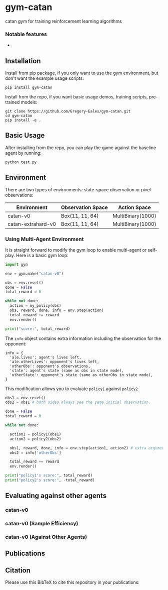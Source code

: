# gym-catan
catan gym for training reinforcement learning algorithms


### Notable features

- 

## Installation

Install from pip package, if you only want to use the gym environment, but don't want the example usage scripts:

```
pip install gym-catan
```

Install from the repo, if you want basic usage demos, training scripts, pre-trained models:

```
git clone https://github.com/Gregory-Eales/gym-catan.git
cd gym-catan
pip install -e .
```

## Basic Usage

After installing from the repo, you can play the game against the baseline agent by running:

```
python test.py
```


## Environment

There are two types of environments: state-space observation or pixel observations:

|Environment|Observation Space|Action Space
|---|---|---|
|catan-v0|Box(11, 11, 64)|MultiBinary(1000)
|catan-extrahard-v0|Box(11, 11, 64)|MultiBinary(1000)


### Using Multi-Agent Environment

It is straight forward to modify the gym loop to enable multi-agent or self-play. Here is a basic gym loop:

```python
import gym

env = gym.make("catan-v0")

obs = env.reset()
done = False
total_reward = 0

while not done:
  action = my_policy(obs)
  obs, reward, done, info = env.step(action)
  total_reward += reward
  env.render()

print("score:", total_reward)
```

The `info` object contains extra information including the observation for the opponent:

```
info = {
  'ale.lives': agent's lives left,
  'ale.otherLives': opponent's lives left,
  'otherObs': opponent's observations,
  'state': agent's state (same as obs in state mode),
  'otherState': opponent's state (same as otherObs in state mode),
}
```

This modification allows you to evaluate `policy1` against `policy2`

```python
obs1 = env.reset()
obs2 = obs1 # both sides always see the same initial observation.

done = False
total_reward = 0

while not done:

  action1 = policy1(obs1)
  action2 = policy2(obs2)

  obs1, reward, done, info = env.step(action1, action2) # extra argument
  obs2 = info['otherObs']

  total_reward += reward
  env.render()

print("policy1's score:", total_reward)
print("policy2's score:", -total_reward)
```



## Evaluating against other agents


### catan-v0


### catan-v0 (Sample Efficiency)


### catan-v0 (Against Other Agents)


## Publications



## Citation

<!--<p align="left">
  <img width="100%" src="https://media.giphy.com/media/WsMaF3xeATeiCv7dBq/giphy.gif"></img></img>
</p>-->

Please use this BibTeX to cite this repository in your publications:

```

```
